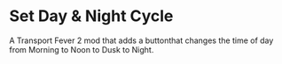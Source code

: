 # Set Day & Night Cycle

A Transport Fever 2 mod that adds a buttonthat changes the time of day from Morning to Noon to Dusk to Night.